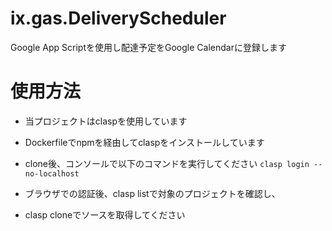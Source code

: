 # ix.gas.DeliveryScheduler
Google App Scriptを使用し配達予定をGoogle Calendarに登録します

# 使用方法

- 当プロジェクトはclaspを使用しています
- Dockerfileでnpmを経由してclaspをインストールしています
- clone後、コンソールで以下のコマンドを実行してください
`clasp login --no-localhost`

- ブラウザでの認証後、clasp listで対象のプロジェクトを確認し、
- clasp cloneでソースを取得してください